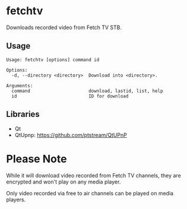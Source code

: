 # fetchtv
Downloads recorded video from Fetch TV STB.

## Usage
```
Usage: fetchtv [options] command id

Options:
  -d, --directory <directory>  Download into <directory>.

Arguments:
  command                      download, lastid, list, help
  id                           ID for download
```

## Libraries
* Qt
* QtUpnp: https://github.com/ptstream/QtUPnP

# Please Note
While it will download video recorded from Fetch TV channels, they are encrypted and won't play on any media player.

Only video recorded via free to air channels can be played on media players.

